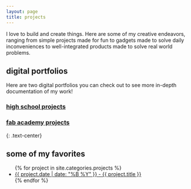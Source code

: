 ```yaml
---
layout: page
title: projects
---
```


I love to build and create things. Here are some of my creative endeavors, ranging from simple projects made for fun to gadgets made to solve daily inconveniences to well-integrated products made to solve real world problems.

## digital portfolios

<div class = "digital-portfolios">
  <p>
  Here are two digital portfolios you can check out to see more in-depth documentation of my work!
  </p>
  <div class = "high-school-digital-portfolio">
    <h3><a href = "https://sites.google.com/charlottelatin.org/elaineliudigitalportfolio/home">high school projects</a></h3>
  </div>
  <div class = "fabacademy-digital-portfolio">
    <h3><a href = "http://fabacademy.org/2020/labs/charlotte/students/elaine-liu/">fab academy projects</a></h3>
  </div>
</div>
{: .text-center}

## some of my favorites

<ul>
  {% for project in site.categories.projects %}
    <li><a href = "{{ project.url }}">{{ project.date | date: "%B %Y" }} - {{ project.title }}</a></li>
  {% endfor %}
</ul> 

